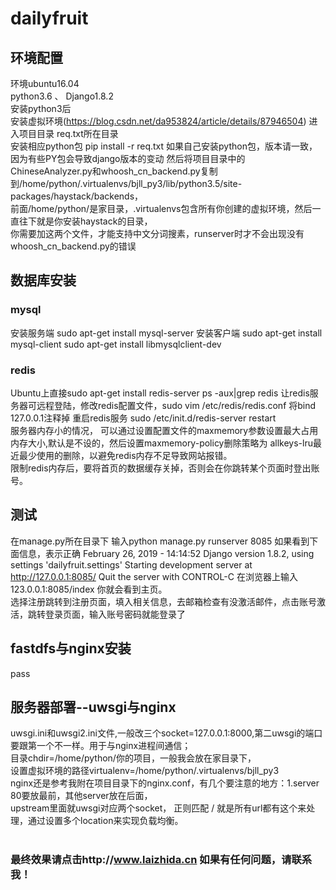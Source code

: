 # dailyfruit
环境配置
-----
环境ubuntu16.04 <br>
python3.6 、 Django1.8.2<br>
安装python3后<br>
安装虚拟环境(https://blog.csdn.net/da953824/article/details/87946504)
进入项目目录  req.txt所在目录<br>
安装相应python包
pip install -r req.txt
如果自己安装python包，版本请一致，因为有些PY包会导致django版本的变动
然后将项目目录中的ChineseAnalyzer.py和whoosh_cn_backend.py复制到/home/python/.virtualenvs/bjll_py3/lib/python3.5/site-packages/haystack/backends，<br>前面/home/python/是家目录，.virtualenvs包含所有你创建的虚拟环境，然后一直往下就是你安装haystack的目录，<br>你需要加这两个文件，才能支持中文分词搜素，runserver时才不会出现没有whoosh_cn_backend.py的错误
## 数据库安装
### mysql
安装服务端
sudo apt-get install mysql-server
安装客户端
sudo apt-get install mysql-client
sudo apt-get install libmysqlclient-dev
### redis
Ubuntu上直接sudo apt-get install redis-server
ps -aux|grep redis
让redis服务器可远程登陆，修改redis配置文件，sudo vim /etc/redis/redis.conf
将bind 127.0.0.1注释掉
重启redis服务
sudo /etc/init.d/redis-server restart<br>
服务器内存小的情况， 可以通过设置配置文件的maxmemory参数设置最大占用内存大小,默认是不设的，然后设置maxmemory-policy删除策略为 allkeys-lru最近最少使用的删除，以避免redis内存不足导致网站报错。<br>
限制redis内存后，要将首页的数据缓存关掉，否则会在你跳转某个页面时登出账号。
## 测试
在manage.py所在目录下
输入python manage.py runserver 8085
如果看到下面信息，表示正确
February 26, 2019 - 14:14:52
Django version 1.8.2, using settings 'dailyfruit.settings'
Starting development server at http://127.0.0.1:8085/
Quit the server with CONTROL-C
在浏览器上输入123.0.0.1:8085/index 你就会看到主页。<br>
选择注册跳转到注册页面，填入相关信息，去邮箱检查有没激活邮件，点击账号激活，跳转登录页面，输入账号密码就能登录了
## fastdfs与nginx安装
pass
## 
## 服务器部署--uwsgi与nginx
uwsgi.ini和uwsgi2.ini文件,一般改三个socket=127.0.0.1:8000,第二uwsgi的端口要跟第一个不一样。用于与nginx进程间通信；<br>目录chdir=/home/python/你的项目，一般我会放在家目录下，<br>设置虚拟环境的路径virtualenv=/home/python/.virtualenvs/bjll_py3
<br>nginx还是参考我附在项目目录下的nginx.conf，有几个要注意的地方：1.server 80要放最前，其他server放在后面，<br>upstream里面就uwsgi对应两个socket，
正则匹配 / 就是所有url都有这个来处理，通过设置多个location来实现负载均衡。
<br>
<br>
### 最终效果请点击http://www.laizhida.cn 如果有任何问题，请联系我！
